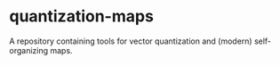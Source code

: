 # quantization-maps
A repository containing tools for vector quantization and (modern) self-organizing maps.
